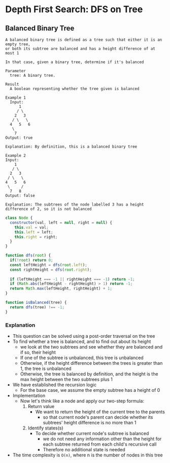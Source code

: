 # Depth First Search: DFS on Tree
## Balanced Binary Tree
```
A balanced binary tree is defined as a tree such that either it is an empty tree,
or both its subtree are balanced and has a height difference of at most 1

In that case, given a binary tree, determine if it's balanced

Parameter
  tree: A binary tree.

Result
  A boolean representing whether the tree given is balanced

Example 1
  Input:
      1
     / \
    2   3
   / \   \
  4   5   6
   \
    7
Output: true

Explanation: By definition, this is a balanced binary tree

Example 2
Input:
    1
   / \
  2   3
 / \   \
4   5   6
 \     /
  7   8
Output: false

Explanation: The subtrees of the node labelled 3 has a height difference of 2, so it is not balanced
```
```javascript
class Node {
  constructor(val, left = null, right = null) {
    this.val = val;
    this.left = left;
    this.right = right;
  }
}

function dfs(root) {
  if(!root) return 0;
  const leftHeight = dfs(root.left);
  const rightHeight = dfs(root.right);
  
  if (leftHeight === -1 || rightHeight === -1) return -1;
  if (Math.abs(leftHeight - rightHeight) > 1) return -1;
  return Math.max(leftHeight, rightHeight) + 1;
}

function isBalanced(tree) {
  return dfs(tree) !== -1;
}
```
### Explanation
- This question can be solved using a post-order traversal on the tree
- To find whether a tree is balanced, and to find out about its height
  - we look at the two subtrees and see whether they are balanced and if so, their height
  - If one of the subtree is unbalanced, this tree is unbalanced
  - Otherwise, if the height difference between the trees is greater than 1, the tree is unbalanced
  - Otherwise, the tree is balanced by definition, and the height is the max height between the two subtrees plus 1
- We have established the recursion logic
  - For the base case, we assume the empty subtree has a height of 0
- Implementation
  - Now let's think like a node and apply our two-step formula:
    1. Return value
        - We want to return the height of the current tree to the parents
          - so that current node's parent can decide whether its subtrees' height difference is no more than 1
    2. Identify states(s)
        - To decide whether current node's subtree is balanced
          - we do not need any information other than the height for each subtree returned from each child's recursive call
          - Therefore no additional state is needed
- The time complexity is `O(n)`, where n is the number of nodes in this tree
